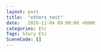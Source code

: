 ```yaml
---
layout: post
title:  "others_test"
date:   2020-11-04 09:00:00 +0000
categories: Etc
Tags: Story Etc
SceneCode: []
---
```

